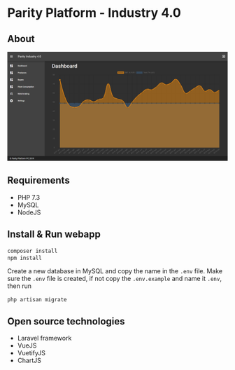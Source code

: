 Parity Platform - Industry 4.0
==============================

## About

!['Parity Platform Industry 4 - Dashboard'](./images/parity-industry4-dashboard-screenshot.png)

## Requirements

- PHP 7.3
- MySQL
- NodeJS

## Install & Run webapp

```
composer install
npm install
```
Create a new database in MySQL and copy the name in the `.env` file. Make sure the `.env` file is created, if not copy the `.env.example` and name it `.env`, then run
```
php artisan migrate
```

## Open source technologies

- Laravel framework
- VueJS
- VuetifyJS
- ChartJS